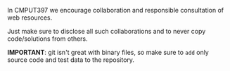 In CMPUT397 we encourage collaboration and responsible consultation of web resources.

Just make sure to disclose all such collaborations and to never copy code/solutions from others.

**IMPORTANT**: git isn't great with binary files, so make sure to `add` only source code and test data to the repository.


